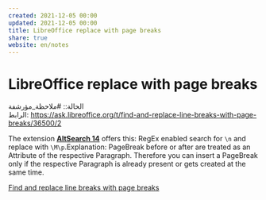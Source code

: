 ```yaml
---  
created: 2021-12-05 00:00  
updated: 2021-12-05 00:00  
title: LibreOffice replace with page breaks  
share: true  
website: en/notes  
---  
```

  
# LibreOffice replace with page breaks  
  
الحالة:: #ملاحظة_مؤرشفة  
الرابط: https://ask.libreoffice.org/t/find-and-replace-line-breaks-with-page-breaks/36500/2  
  
The extension **[AltSearch 14](https://extensions.libreoffice.org/extensions/alternative-dialog-find-replace-for-writer)** offers this: RegEx enabled search for `\n` and replace with `\M\p`.Explanation: PageBreak before or after are treated as an Attribute of the respective Paragraph. Therefore you can insert a PageBreak only if the respective Paragraph is already present or gets created at the same time.  
  
[Find and replace line breaks with page breaks](https://ask.libreoffice.org/t/find-and-replace-line-breaks-with-page-breaks/36500/2)  
